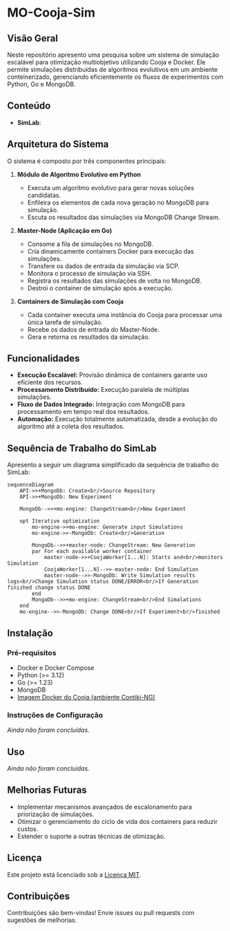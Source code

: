 # MO-Cooja-Sim

## Visão Geral
Neste repositório apresento uma pesquisa sobre um sistema de simulação escalável para otimização multiobjetivo utilizando Cooja e Docker. Ele permite simulações distribuídas de algoritmos evolutivos em um ambiente conteinerizado, gerenciando eficientemente os fluxos de experimentos com Python, Go e MongoDB.

## Conteúdo
- **SimLab**: 

## Arquitetura do Sistema
O sistema é composto por três componentes principais:

1. **Módulo de Algoritmo Evolutivo em Python**
   - Executa um algoritmo evolutivo para gerar novas soluções candidatas.
   - Enfileira os elementos de cada nova geração no MongoDB para simulação.
   - Escuta os resultados das simulações via MongoDB Change Stream.

2. **Master-Node (Aplicação em Go)**
   - Consome a fila de simulações no MongoDB.
   - Cria dinamicamente containers Docker para execução das simulações.
   - Transfere os dados de entrada da simulação via SCP.
   - Monitora o processo de simulação via SSH.
   - Registra os resultados das simulações de volta no MongoDB.
   - Destroi o container de simulação após a execução.

3. **Containers de Simulação com Cooja**
   - Cada container executa uma instância do Cooja para processar uma única tarefa de simulação.
   - Recebe os dados de entrada do Master-Node.
   - Gera e retorna os resultados da simulação.

## Funcionalidades
- **Execução Escalável:** Provisão dinâmica de containers garante uso eficiente dos recursos.
- **Processamento Distribuído:** Execução paralela de múltiplas simulações.
- **Fluxo de Dados Integrado:** Integração com MongoDB para processamento em tempo real dos resultados.
- **Automação:** Execução totalmente automatizada, desde a evolução do algoritmo até a coleta dos resultados.

## Sequência de Trabalho do SimLab

Apresento a seguir um diagrama simplificado da sequência de trabalho do SimLab:

```mermaid
sequenceDiagram
    API->>+MongoDb: Create<br/>Source Repository
    API->>+MongoDb: New Experiment
    
    MongoDb-->>+mo-engine: ChangeStream<br/>New Experiment
    
    opt Iterative optimization
        mo-engine->>mo-engine: Generate input Simulations
        mo-engine->>-MongoDb: Create<br/>Generation
        
        MongoDb-->>+master-node: ChangeStream: New Generation
        par For each available worker container
            master-node->>+CoojaWorker[1...N]: Starts and<br/>monitors Simulation
            CoojaWorker[1...N]-->>-master-node: End Simulation              
            master-node-->>-MongoDb: Write Simulation results logs<br/>Change Simulation status DONE/ERROR<br/>If Generation finished change status DONE
        end
        MongoDb-->>+mo-engine: ChangeStream<br/>End Simalations 
    end
    mo-engine-->>-MongoDb: Change DONE<br/>If Experiment<br/>finished
```

## Instalação
### Pré-requisitos
- Docker e Docker Compose
- Python (>= 3.12)
- Go (>= 1.23)
- MongoDB
- [Imagem Docker do Cooja (ambiente Contiki-NG)](https://github.com/JunioCesarFerreira/Cooja-Docker-VM-Setup)

### Instruções de Configuração

*Ainda não foram concluídas.*

## Uso

*Ainda não foram concluídas.*

## Melhorias Futuras
- Implementar mecanismos avançados de escalonamento para priorização de simulações.
- Otimizar o gerenciamento do ciclo de vida dos containers para reduzir custos.
- Estender o suporte a outras técnicas de otimização.

## Licença
Este projeto está licenciado sob a [Licença MIT](./LICENSE).

## Contribuições
Contribuições são bem-vindas! Envie issues ou pull requests com sugestões de melhorias.
